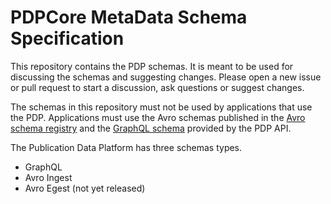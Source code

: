 # PDPCore MetaData Schema Specification

This repository contains the PDP schemas.
It is meant to be used for discussing the schemas and suggesting changes.
Please open a new issue or pull request to start a discussion, ask questions or suggest changes.

The schemas in this repository must not be used by applications that use the PDP. 
Applications must use the Avro schemas published in the
[Avro schema registry](https://akhq.pdp.production.admin.srgssr.ch/ui/strimzi/schema)
and the [GraphQL schema](https://api.pdp.production.srgssr.ch/graphql/schema.graphql) provided by the PDP API.

The Publication Data Platform has three schemas types.

- GraphQL
- Avro Ingest
- Avro Egest (not yet released)

